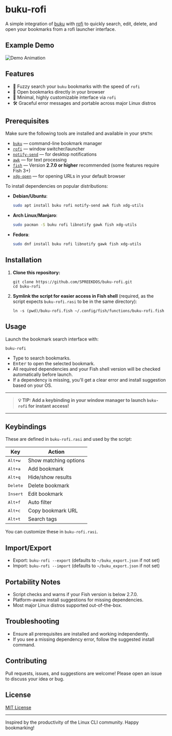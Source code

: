 # buku-rofi

A simple integration of [buku](https://github.com/jarun/buku) with [rofi](https://github.com/davatorium/rofi) to quickly search, edit, delete, and open your bookmarks from a rofi launcher interface.

## Example Demo
![Demo Animation](../assets/demo.gif?raw=true) 

## Features

- 🚀 Fuzzy search your `buku` bookmarks with the speed of `rofi`
- 🔗 Open bookmarks directly in your browser
- 🎨 Minimal, highly customizable interface via `rofi`
- 🛠️ Graceful error messages and portable across major Linux distros

## Prerequisites

Make sure the following tools are installed and available in your `$PATH`:

- [`buku`](https://github.com/jarun/buku) — command-line bookmark manager
- [`rofi`](https://github.com/davatorium/rofi) — window switcher/launcher
- [`notify-send`](https://man7.org/linux/man-pages/man1/notify-send.1.html) — for desktop notifications
- [`awk`](https://www.gnu.org/software/gawk/) — for text processing
- [`fish`](https://fishshell.com/) — Version **2.7.0 or higher** recommended (some features require Fish 3+)
- [`xdg-open`](https://linux.die.net/man/1/xdg-open) — for opening URLs in your default browser

To install dependencies on popular distributions:

- **Debian/Ubuntu**:
  ```sh
  sudo apt install buku rofi notify-send awk fish xdg-utils
  ```
- **Arch Linux/Manjaro**:
  ```sh
  sudo pacman -S buku rofi libnotify gawk fish xdg-utils
  ```
- **Fedora**:
  ```sh
  sudo dnf install buku rofi libnotify gawk fish xdg-utils
  ```

## Installation

1. **Clone this repository:**
   ```fish
   git clone https://github.com/SPREEKDOS/buku-rofi.git
   cd buku-rofi
   ```

2. **Symlink the script for easier access in Fish shell** (required, as the script expects `buku-rofi.rasi` to be in the same directory):
   ```fish
   ln -s (pwd)/buku-rofi.fish ~/.config/fish/functions/buku-rofi.fish
   ```

## Usage

Launch the bookmark search interface with:

```fish
buku-rofi
```

- Type to search bookmarks.
- <kbd>Enter</kbd> to open the selected bookmark.
- All required dependencies and your Fish shell version will be checked automatically before launch.
- If a dependency is missing, you'll get a clear error and install suggestion based on your OS.

---

> **💡 TIP: Add a keybinding in your window manager to launch `buku-rofi` for instant access!**

---

## Keybindings

These are defined in `buku-rofi.rasi` and used by the script:

| Key                | Action                      |
|--------------------|----------------------------|
| <kbd>Alt+w</kbd>   | Show matching options      |
| <kbd>Alt+a</kbd>   | Add bookmark               |
| <kbd>Alt+q</kbd>   | Hide/show results          |
| <kbd>Delete</kbd>  | Delete bookmark            |
| <kbd>Insert</kbd>  | Edit bookmark              |
| <kbd>Alt+f</kbd>   | Auto filter                |
| <kbd>Alt+c</kbd>   | Copy bookmark URL          |
| <kbd>Alt+t</kbd>   | Search tags                |

You can customize these in `buku-rofi.rasi`.

## Import/Export

- Export: `buku-rofi --export` (defaults to `~/buku_export.json` if not set)
- Import: `buku-rofi --import` (defaults to `~/buku_export.json` if not set)

## Portability Notes

- Script checks and warns if your Fish version is below 2.7.0.
- Platform-aware install suggestions for missing dependencies.
- Most major Linux distros supported out-of-the-box.


## Troubleshooting

- Ensure all prerequisites are installed and working independently.
- If you see a missing dependency error, follow the suggested install command.

## Contributing

Pull requests, issues, and suggestions are welcome! Please open an issue to discuss your idea or bug.

## License

[MIT License](LICENSE)

---

Inspired by the productivity of the Linux CLI community. Happy bookmarking!
